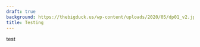 ```yaml
---
draft: true
background: https://thebigduck.us/wp-content/uploads/2020/05/dp01_v2.jpg
title: Testing
---
```

t﻿est